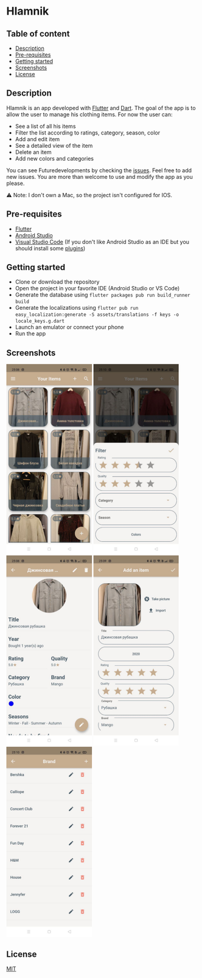 # Hlamnik

## Table of content

  * [Description](#description)
  * [Pre-requisites](#pre-requisites)
  * [Getting started](#getting-started)
  * [Screenshots](#screenshots)
  * [License](#license)


## Description

Hlamnik is an app developed with [Flutter](https://flutter.dev/) and [Dart](https://dart.dev/). 
The goal of the app is to allow the user to manage his clothing items.
For now the user can:
* See a list of all his items
* Filter the list according to ratings, category, season, color
* Add and edit item
* See a detailed view of the item
* Delete an item
* Add new colors and categories

You can see Future<void>developments by checking the [issues](https://github.com/malain96/Hlamnik/issues). Feel free to add new issues.
You are more than welcome to use and modify the app as you please. 

:warning: Note: I don't own a Mac, so the project isn't configured for IOS.
 
## Pre-requisites

* [Flutter](https://flutter.dev/docs/get-started/install)
* [Android Studio](https://developer.android.com/studio)
* [Visual Studio Code](https://code.visualstudio.com/) (If you don't like Android Studio as an IDE but you should install some [plugins](https://flutter.dev/docs/get-started/editor?tab=vscode))

## Getting started

* Clone or download the repository 
* Open the project in your favorite IDE (Android Studio or VS Code)
* Generate the database using `flutter packages pub run build_runner build`
* Generate the localizations using `flutter pub run easy_localization:generate -S assets/translations -f keys -o locale_keys.g.dart`
* Launch an emulator or connect your phone
* Run the app

## Screenshots

<img src="https://github.com/malain96/Hlamnik/blob/master/screenshots/item_list.jpg?raw=true"  height="500">
<img src="https://github.com/malain96/Hlamnik/blob/master/screenshots/item_list_filters.jpg?raw=true"  height="500">
<img src="https://github.com/malain96/Hlamnik/blob/master/screenshots/item_details.jpg?raw=true"  height="500">
<img src="https://github.com/malain96/Hlamnik/blob/master/screenshots/add_item.jpg?raw=true"  height="500">
<img src="https://github.com/malain96/Hlamnik/blob/master/screenshots/brand_crud.jpg?raw=true"  height="500">

## License

[MIT](https://github.com/malain96/Hlamnik/blob/master/LICENSE.md)
